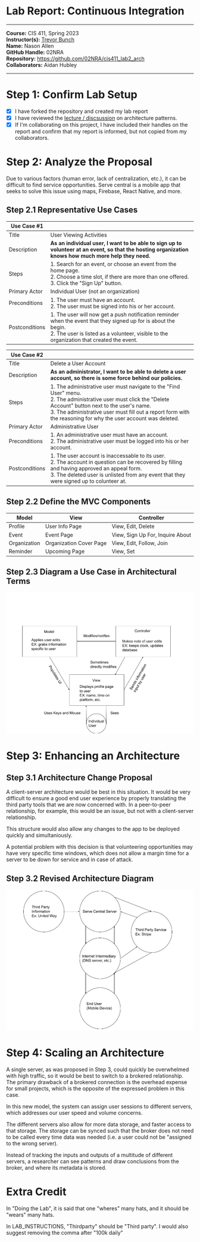 # Lab Report: Continuous Integration
___
**Course:** CIS 411, Spring 2023  
**Instructor(s):** [Trevor Bunch](https://github.com/trevordbunch)  
**Name:** Nason Allen  
**GitHub Handle:** 02NRA  
**Repository:** https://github.com/02NRA/cis411_lab2_arch  
**Collaborators:** Aidan Hubley
___

# Step 1: Confirm Lab Setup
- [x] I have forked the repository and created my lab report
- [x] I have reviewed the [lecture / discsussion](../assets/04p1_SolutionArchitectures.pdf) on architecture patterns.
- [x] If I'm collaborating on this project, I have included their handles on the report and confirm that my report is informed, but not copied from my collaborators.

# Step 2: Analyze the Proposal
Due to various factors (human error, lack of centralization, etc.), it can be difficult to find service opportunities. Serve central is a mobile app that seeks to solve this issue using maps, Firebase, React Native, and more.

## Step 2.1 Representative Use Cases  

| Use Case #1    |                                                                                                                                                                                                               |
|----------------|---------------------------------------------------------------------------------------------------------------------------------------------------------------------------------------------------------------|
| Title          | User Viewing Activities                                                                                                                                                                                       |
| Description    | **As an individual user, I want to be able to sign up to volunteer at an event, so that the hosting organization knows how much more help they need.**                                                        |
| Steps          | 1. Search for an event, or choose an event from the home page.<br>2. Choose a time slot, if there are more than one offered.<br>3. Click the "Sign Up" button.                                                |
| Primary Actor  | Individual User (not an organization)                                                                                                                                                                         |
| Preconditions  | 1. The user must have an account.<br>2. The user must be signed into his or her account.                                                                                                                      |
| Postconditions | 1. The user will now get a push notification reminder when the event that they signed up for is about the begin.<br>2. The user is listed as a volunteer, visible to the organization that created the event. |

| Use Case #2 |                                                                                                                                                                                                                                                                                    |
|-------------|------------------------------------------------------------------------------------------------------------------------------------------------------------------------------------------------------------------------------------------------------------------------------------|
| Title       | Delete a User Account                                                                                                                                                                                                                                                              |
| Description | **As an administrator, I want to be able to delete a user account, so there is some force behind our policies.**                                                                                                                                                                   |
| Steps       | 1. The administrative user must navigate to the "Find User" menu.<br>2. The administrative user must click the "Delete Account" button next to the user's name.<br>3. The administrative user must fill out a report form with the reasoning for why the user account was deleted. |
| Primary Actor | Administrative User                                                                                                                                                                                                                                                                |
| Preconditions | 1. An administrative user must have an account.<br>2. The administrative user must be logged into his or her account.<br>                                                                                                                                                          |
| Postconditions | 1. The user account is inaccessable to its user.<br>2. The account in question can be recovered by filling and having approved an appeal form.<br>3. The deleted user is unlisted from any event that they were signed up to colunteer at.                                         |

## Step 2.2 Define the MVC Components

| Model        | View                    | Controller                       |
|--------------|-------------------------|----------------------------------|
| Profile      | User Info Page          | View, Edit, Delete               |
| Event        | Event Page              | View, Sign Up For, Inquire About |
| Organization | Organization Cover Page | View, Edit, Follow, Join         |
| Reminder     | Upcoming Page           | View, Set                        |

## Step 2.3 Diagram a Use Case in Architectural Terms

![MVC Diagram](assets/MVC_Diagram.png "MVC Diagram")

# Step 3: Enhancing an Architecture

## Step 3.1 Architecture Change Proposal
A client-server architecture would be best in this situation. It would be very difficult to ensure a good end user experience by properly translating the third party tools that we are now concerned with. In a peer-to-peer relationship, for example, this would be an issue, but not with a client-server relationship.

This structure would also allow any changes to the app to be deployed quickly and simultaniously.

A potential problem with this decision is that volunteering opportunities may have very specific time windows, which does not allow a margin time for a server to be down for service and in case of attack.

## Step 3.2 Revised Architecture Diagram
![Client-Server Diagram](assets/Client-Server_Model.jpg "Client-Server Diagram")

# Step 4: Scaling an Architecture
A single server, as was proposed in Step 3, could quickly be overwhelmed with high traffic, so it would be best to switch to a brokered relationship. The primary drawback of a brokered connection is the overhead expense for small projects, which is the opposite of the expressed problem in this case.

In this new model, the system can assign user sessions to different servers, which addresses our user speed and volume concerns.

The different servers also allow for more data storage, and faster access to that storage. The storage can be synced such that the broker does not need to be called every time data was needed (i.e. a user could not be "assigned to the wrong server).

Instead of tracking the inputs and outputs of a multitude of different servers, a researcher can see patterns and draw conclusions from the broker, and where its metadata is stored.

# Extra Credit
In "Doing the Lab", it is said that one "wheres" many hats, and it should be "wears" many hats.

In LAB_INSTRUCTIONS, "Thirdparty" should be "Third party". I would also suggest removing the comma after "100k daily"